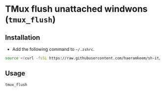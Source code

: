 # TMux flush unattached windwons (`tmux_flush`)

## Installation

- Add the following command to `~/.zshrc`.

```bash
source <(curl -fsSL https://raw.githubusercontent.com/haeramkeem/sh-it/main/func/tmux_flush/tmux_flush.sh 2> /dev/null || <<< "echo tmux_flush not loaded")
```

## Usage

```bash
tmux_flush
```
